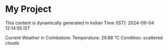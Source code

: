 # My Project

This content is dynamically generated in Indian Time (IST): 2024-09-04 12:14:55 IST


Current Weather in Coimbatore:
Temperature: 29.88 °C
Condition: scattered clouds
